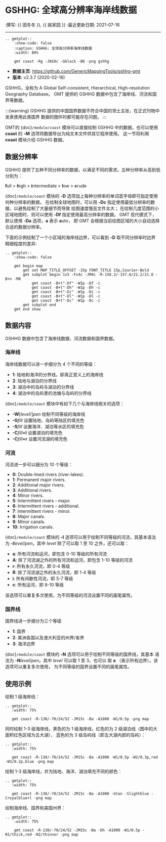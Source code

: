 # GSHHG: 全球高分辨率海岸线数据

:撰写: {{ 田冬冬 }}, {{ 姚家园 }}
:最近更新日期: 2021-07-16

---

```{eval-rst}
.. gmtplot::
    :show-code: false
    :caption: GSHHG: 全球高分辨率海岸线数据
    :width: 80%

    gmt coast -Rg -JN10c -Gblack -B0 -png gshhg
```

- **数据主页**: <https://github.com/GenericMappingTools/gshhg-gmt>
- **版本**: v2.3.7 (2020-02-16)

GSHHG，全称为 A Global Self-consistent, Hierarchical, High-resolution Geography Database。
GMT 提供的 GSHHG 数据中包含了海岸线、河流和国界等数据。

:::{warning}
GSHHG 提供的中国国界数据不符合中国的领土主张，在正式刊物中发表使用此类国界
数据的图件时都可能存在问题。
:::

GMT的 {doc}`/module/coast` 模块可以直接绘制 GSHHG 中的数据，也可以使用
**coast** 的 **-M** 选项将数据导出为纯文本文件供其它程序使用。
这一节将利用 **coast** 模块介绍 GSHHG 数据。

## 数据分辨率

GSHHG 提供了五种不同分辨率的数据，以满足不同的需求。五种分辨率从高到低分别为：

**f**ull > **h**igh > **i**ntermediate > **l**ow > **c**rude

{doc}`/module/coast` 模块的 **-D** 选项加上每种分辨率的单词首字母即可指定使用何种分辨率的数据。
在绘制全球地图时，可以用 **-Dc** 指定使用最低分辨率的数据，以避免绘制了大量细节而导致
绘图速度慢且文件太大；
在绘制几度范围的小区域地图时，则可以使用 **-Df** 指定使用最高分辨率的数据。
GMT 现代模式下，默认使用 **-Da** 选项，**a** 表示 **a**uto，
即 GMT 会根据当前绘图区域的大小自动选择合适的数据分辨率。

下面的示例绘制了一个小区域的海岸线边界，可以看到 **-D** 取不同分辨率时边界
精细程度的差异:

```{eval-rst}
.. gmtplot::
    :show-code: false

    gmt begin map
        gmt set MAP_TITLE_OFFSET -15p FONT_TITLE 15p,Courier-Bold
        gmt subplot begin 1x5 -Fs4c -JM4c -R-158.3/-157.6/21.2/21.8 -B+n -M0
            gmt coast -B+t"-Df" -W1p -Df -c
            gmt coast -B+t"-Dh" -W1p -Dh -c
            gmt coast -B+t"-Di" -W1p -Di -c
            gmt coast -B+t"-Dl" -W1p -Dl -c
            gmt coast -B+t"-Dc" -W1p -Dc -c
        gmt subplot end
    gmt end show
```

## 数据内容

GSHHG 数据中包含了海岸线数据、河流数据和国界数据。

### 海岸线

海岸线数据可以进一步细分为 4 个不同的等级：

- **1**: 陆地和海洋的分界线，即真正意义上的海岸线
- **2**: 陆地与湖泊的分界线
- **3**: 湖泊中的岛屿与湖泊的分界线
- **4**: 湖泊中的岛屿里的池塘与岛屿的分界线

{doc}`/module/coast` 模块中有如下几个与海岸线相关的选项：

- **-W**\[*level*/\]*pen* 绘制不同等级的海岸线
- **-G***fill* 设置陆地、岛屿等陆区的填充色
- **-S***fill* 设置海洋、湖泊等水区的填充色
- **-C**_fill_**+l** 设置湖泊的填充色
- **-C**_fill_**+r** 设置河流湖的填充色

### 河流

河流进一步可以细分为 10 个等级：

- **0**: Double-lined rivers (river-lakes).
- **1**: Permanent major rivers.
- **2**: Additional major rivers.
- **3**: Additional rivers.
- **4**: Minor rivers.
- **5**: Intermittent rivers - major.
- **6**: Intermittent rivers - additional.
- **7**: Intermittent rivers - minor.
- **8**: Major canals.
- **9**: Minor canals.
- **10**: Irrigation canals.

{doc}`/module/coast` 模块的 **-I** 选项可以用于绘制不同等级的河流，其基本语法
为 **-I***level*/*pen*。其中 *level* 除了可以取 1 至 10 之外，还可以取：

- **a**: 所有河流和运河，即包含 0-10 等级的所有河流
- **A**: 除了河流湖之外的所有河流和运河，即包含 1-10 等级的河流
- **r**: 所有永久河流，即 0-4 等级
- **R**: 除了河流湖之外的永久河流，即 1-4 等级
- **i**: 所有间歇性河流，即 5-7 等级
- **c**: 所有运河，即 8-10 等级

该选项可以重复多次使用，为不同等级的河流设置不同的画笔属性。

### 国界线

国界线进一步细分为三个等级

- **1**: 国界
- **2**: 美洲各国以及澳大利亚的州界/省界
- **3**: 海洋边界

{doc}`/module/coast` 模块的 **-N** 选项可以用于绘制不同等级的国界线，其基本
语法为 **-N***level*/*pen*。其中 *level* 可以取 1 至 3，也可以
取 **a** （表示所有边界）。该选项可以重复多次使用，
为不同等级的国界设置不同的画笔属性。

## 使用示例

绘制 1 级海岸线：

```{eval-rst}
.. gmtplot::
   :width: 75%

   gmt coast -R-130/-70/24/52 -JM15c -Ba -A1000 -W1/0.5p -png map
```

同时绘制 1-3 级海岸线，黑色的为 1 级海岸线，红色的为 2 级湖泊线（图中的大面积红色区域为五大湖），
蓝色的为 3 级岛屿线（即五大湖内部的岛屿）：

```{eval-rst}
.. gmtplot::
   :width: 75%

   gmt coast -R-130/-70/24/52 -JM15c -Ba -A1000 -W1/0.5p -W2/0.3p,red -W3/0.2p,blue -png map
```

绘制 1-3 级海岸线，并为陆地、海洋、湖泊填充不同的颜色：

```{eval-rst}
.. gmtplot::
   :width: 75%

   gmt coast -R-130/-70/24/52 -JM15c -Ba -A1000 -Gtan -Slightblue -Croyalblue+l -png map
```

绘制海岸线、国界和美国州界：

```{eval-rst}
.. gmtplot::
    :width: 75%

    gmt coast -R-130/-70/24/52 -JM15c -Ba -Dh -A1000 -W1/0.5p -N1/thick,red -N2/thinner -png map
```
